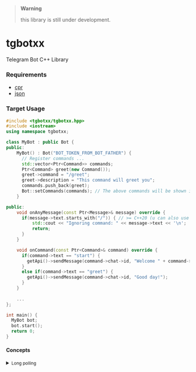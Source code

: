 > **Warning**
>
> this library is still under development.

# tgbotxx
Telegram Bot C++ Library



### Requirements
- [cpr](https://github.com/libcpr/cpr)
- [json](https://github.com/nlohmann/json)

### Target Usage
```cpp
#include <tgbotxx/tgbotxx.hpp>
#include <iostream>
using namespace tgbotxx;

class MyBot : public Bot {
public:
    MyBot() : Bot("BOT_TOKEN_FROM_BOT_FATHER") {
      // Register commands ...
      std::vector<Ptr<Command>> commands;
      Ptr<Command> greet(new Command());
      greet->command = "/greet";
      greet->description = "This command will greet you";
      commands.push_back(greet);
      Bot::setCommands(commands); // The above commands will be shown in the bot chat menu (bottom left)
    }

public:
    void onAnyMessage(const Ptr<Message>& message) override {
      if(message->text.starts_with("/")) { // >= C++20 (u can also use StringUtils::startsWith())
          std::cout << "Ignoring command: " << message->text << '\n';
          return;
      }
    }

    void onCommand(const Ptr<Command>& command) override {
      if(command->text == "start") {
        getApi()->sendMessage(command->chat->id, "Welcome " + command->from->firstName + "!");
      }
      else if(command->text == "greet") {
        getApi()->sendMessage(command->chat->id, "Good day!");
      }
    }
    
    ...
};

int main() {
  MyBot bot;
  bot.start();
  return 0;
}
```




#### Concepts
<details>
  <summary><small>Long polling</small></summary>
(Long polling)[https://en.wikipedia.org/wiki/Push_technology#Long_polling] is itself not a true push; long polling is a variation of the traditional polling technique, but it allows emulating a push mechanism under circumstances where a real push is not possible, such as sites with security policies that require rejection of incoming HTTP requests.

With long polling, the client requests information from the server exactly as in normal polling, but with the expectation the server may not respond immediately. If the server has no new information for the client when the poll is received, instead of sending an empty response, the server holds the request open and waits for response information to become available. Once it does have new information, the server immediately sends an HTTP response to the client, completing the open HTTP request. Upon receipt of the server response, the client often immediately issues another server request. In this way the usual response latency (the time between when the information first becomes available at the next client request) otherwise associated with polling clients is eliminated.[15]

For example, BOSH is a popular, long-lived HTTP technique used as a long-polling alternative to a continuous TCP connection when such a connection is difficult or impossible to employ directly (e.g., in a web browser);[16] it is also an underlying technology in the XMPP, which Apple uses for its iCloud push support.
</details>
